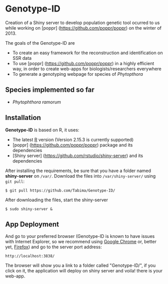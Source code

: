 Genotype-ID
===========

Creation of a Shiny server to develop population genetic tool ocurred to us while working on [poppr] (https://github.com/poppr/poppr) on the winter of 2013.

The goals of the Genotype-ID are
* To create an easy framework for the reconstruction and identification on SSR data
* To use [poppr] (https://github.com/poppr/poppr) in a highly efficient way, in order to create web-apps for biologists/researchers everywhere
* To generate a genotyping webpage for species of *Phytopthora*

Species implemented so far
--------------------------
+ *Phytophthora ramorum*



Installation
----------------------

**Genotype-ID** is based on R, it uses:
* The latest [R](http://cran.r-project.org/) version (Version 2.15.3 is currently supported)
* [poppr] (https://github.com/poppr/poppr) package and its dependencies
* [Shiny server] (https://github.com/rstudio/shiny-server) and its dependencies

After installing the requirements, be sure that you have a folder named **shiny-server** on ``/var/``. Download the files into ``/var/shiny-server/`` using ``git pull``:

``$ git pull https://github.com/Tabima/Genotype-ID/``

After downloading the files, start the shiny-server

``$ sudo shiny-server &``

App Deployment
-----------------------

And go to your preferred browser (Genotype-ID is known to have issues with Internet Explorer, so we recommend using [Google Chrome](https://www.google.com/intl/es/chrome/browser/?hl=es) or, better yet, [Firefox](http://www.mozilla.org/en-US/firefox/new/#download-fx)) and go to the server port address:

``http://localhost:3838/``

The browser will show you a link to a folder called "Genotype-ID/", if you click on it, the application will deploy on shiny server and voila! there is your web-app.




